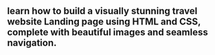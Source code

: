## learn how to build a visually stunning travel website Landing page using **HTML** and **CSS**, complete with beautiful images and seamless navigation.
